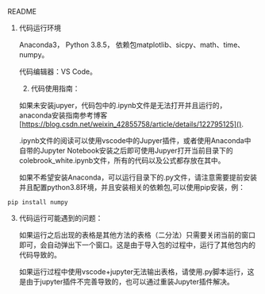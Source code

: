 README

1. 代码运行环境

   Anaconda3， Python 3.8.5， 依赖包matplotlib、sicpy、math、time、numpy。

   代码编辑器：VS Code。


   2. 代码使用指南：

   如果未安装jupyer，代码包中的.ipynb文件是无法打开并且运行的，anaconda安装指南参考博客[https://blog.csdn.net/weixin_42855758/article/details/122795125]().


   .ipynb文件的阅读可以使用vscode中的Jupyer插件，或者使用Anaconda中自带的Jupyter Notebook安装之后即可使用Jupyer打开当前目录下的colebrook_white.ipynb文件，所有的代码以及公式都存放在其中。


   如果不希望安装Anaconda，可以运行目录下的.py文件，请注意需要提前安装并且配置python3.8环境，并且安装相关的依赖包,可以使用pip安装，例：

```
pip install numpy
```

3. 代码运行可能遇到的问题：


   如果运行之后出现的表格是其他方法的表格（二分法）只需要关闭当前的窗口即可，会自动弹出下一个窗口。这是由于导入包的过程中，运行了其他包内的代码导致的。


   如果运行过程中使用vscode+jupyter无法输出表格，请使用.py脚本运行，这是由于jupyter插件不完善导致的，也可以通过重装Jupyter插件解决。
